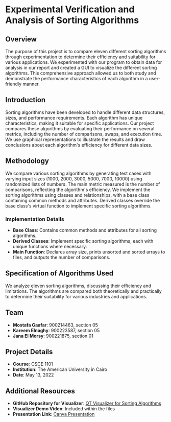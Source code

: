 
# Experimental Verification and Analysis of Sorting Algorithms

## Overview

The purpose of this project is to compare eleven different sorting algorithms through experimentation to determine their efficiency and suitability for various applications. We experimented with our program to obtain data for analysis in our report and created a GUI to visualize the different sorting algorithms. This comprehensive approach allowed us to both study and demonstrate the performance characteristics of each algorithm in a user-friendly manner.

## Introduction

Sorting algorithms have been developed to handle different data structures, sizes, and performance requirements. Each algorithm has unique characteristics, making it suitable for specific applications. Our project compares these algorithms by evaluating their performance on several metrics, including the number of comparisons, swaps, and execution time. We use graphical representations to illustrate the results and draw conclusions about each algorithm's efficiency for different data sizes.

## Methodology

We compare various sorting algorithms by generating test cases with varying input sizes (1000, 2000, 3000, 5000, 7000, 10000) using randomized lists of numbers. The main metric measured is the number of comparisons, reflecting the algorithm's efficiency. We implement the sorting algorithms using classes and relationships, with a base class containing common methods and attributes. Derived classes override the base class's virtual function to implement specific sorting algorithms.

### Implementation Details

- **Base Class**: Contains common methods and attributes for all sorting algorithms.
- **Derived Classes**: Implement specific sorting algorithms, each with unique functions where necessary.
- **Main Function**: Declares array size, prints unsorted and sorted arrays to files, and outputs the number of comparisons.

## Specification of Algorithms Used

We analyze eleven sorting algorithms, discussing their efficiency and limitations. The algorithms are compared both theoretically and practically to determine their suitability for various industries and applications.

## Team

- **Mostafa Gaafar**: 900214463, section 05
- **Kareem Elnaghy**: 900223587, section 05
- **Jana El Morsy**: 900221875, section 01

## Project Details

- **Course**: CSCE 1101
- **Institution**: The American University in Cairo
- **Date**: May 13, 2022

## Additional Resources

- **GitHub Repository for Visualizer**: [QT Visualizer for Sorting Algorithms](https://github.com/mostafa21314/QT_Visualizer_for_Sorting_Algos)
- **Visualizer Demo Video**: Included within the files
- **Presentation Link**: [Canva Presentation](https://www.canva.com/design/DAFizX3czBk/ZipscVJvF80_J3TRXN9_Ig/edit?utm_content=DAFizX3czBk&utm_campaign=designshare&utm_medium=link2&utm_source=sharebutton)

